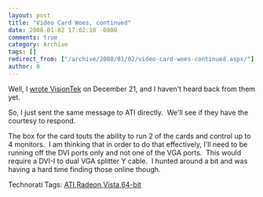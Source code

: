```yaml
---
layout: post
title: "Video Card Woes, continued"
date: 2008-01-02 17:02:18 -0800
comments: true
category: Archive
tags: []
redirect_from: ["/archive/2008/01/02/video-card-woes-continued.aspx/"]
author: 0
---
```

<!-- more -->
<p>Well, I <a href="http://blog.jeffhandley.com/archive/2007/12/21/video-card-woes.aspx" target="_blank">wrote VisionTek</a> on December 21, and I haven't heard back from them yet.</p>  <p>So, I just sent the same message to ATI directly.  We'll see if they have the courtesy to respond.</p>  <p>The box for the card touts the ability to run 2 of the cards and control up to 4 monitors.  I am thinking that in order to do that effectively, I'll need to be running off the DVI ports only and not one of the VGA ports.  This would require a DVI-I to dual VGA splitter Y cable.  I hunted around a bit and was having a hard time finding those online though.</p>  <div class="wlWriterSmartContent" id="scid:0767317B-992E-4b12-91E0-4F059A8CECA8:b43c43b3-042a-4a90-a861-9cb1d1195540" style="padding-right: 0px; display: inline; padding-left: 0px; padding-bottom: 0px; margin: 0px; padding-top: 0px">Technorati Tags: <a href="http://technorati.com/tags/ATI" rel="tag">ATI</a>,<a href="http://technorati.com/tags/Radeon" rel="tag">Radeon</a>,<a href="http://technorati.com/tags/Vista" rel="tag">Vista</a>,<a href="http://technorati.com/tags/64-bit" rel="tag">64-bit</a></div>

